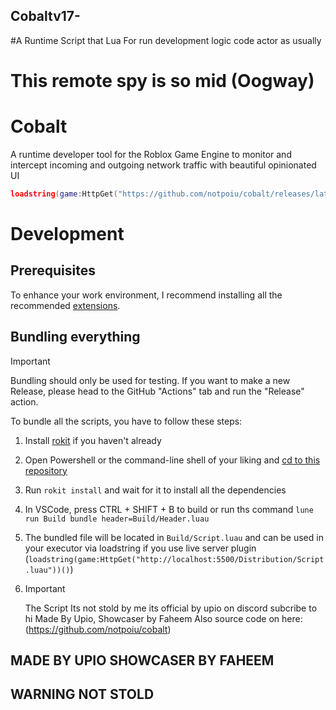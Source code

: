 ## Cobaltv17-
#A Runtime Script that Lua For run development logic code actor as usually 

# This remote spy is so mid (Oogway)

# Cobalt

A runtime developer tool for the Roblox Game Engine to monitor and intercept incoming and outgoing network traffic with beautiful opinionated UI

```lua
loadstring(game:HttpGet("https://github.com/notpoiu/cobalt/releases/latest/download/Cobalt.luau"))()
```

# Development

## Prerequisites

To enhance your work environment, I recommend installing all the recommended [extensions](.vscode/extensions.json).

## Bundling everything

> [!IMPORTANT]
> Bundling should only be used for testing.
> If you want to make a new Release, please head to the GitHub "Actions" tab and run the "Release" action.

To bundle all the scripts, you have to follow these steps:

1. Install [rokit](https://github.com/rojo-rbx/rokit) if you haven't already
2. Open Powershell or the command-line shell of your liking and [cd to this repository](https://www.quora.com/What-does-it-mean-to-CD-into-a-directory-and-how-can-I-do-that-Can-someone-explain-it-in-a-laymans-term)
3. Run `rokit install` and wait for it to install all the dependencies
4. In VSCode, press CTRL + SHIFT + B to build or run ths command `lune run Build bundle header=Build/Header.luau`
5. The bundled file will be located in `Build/Script.luau` and can be used in your executor via loadstring if you use live server plugin (`loadstring(game:HttpGet("http://localhost:5500/Distribution/Script.luau"))()`)

6. > [!IMPORTANT]
   > The Script Its not stold by me its official by upio on discord subcribe to hi
   > Made By Upio, Showcaser by Faheem Also source code on here: (https://github.com/notpoiu/cobalt)
   
    
## MADE BY UPIO SHOWCASER BY FAHEEM
## WARNING NOT STOLD

